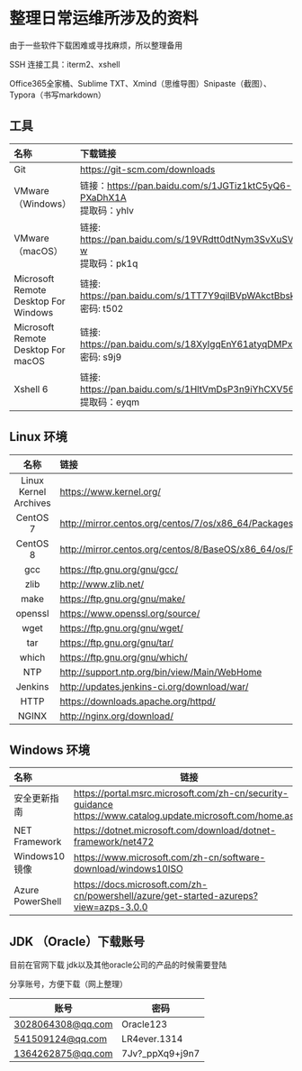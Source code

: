 

# 整理日常运维所涉及的资料

由于一些软件下载困难或寻找麻烦，所以整理备用

SSH 连接工具：iterm2、xshell

Office365全家桶、Sublime TXT、Xmind（思维导图）Snipaste（截图）、Typora（书写markdown）

## 工具

| 名称                                 | 下载链接                                                     |
| :----------------------------------- | :----------------------------------------------------------- |
| Git                                  | https://git-scm.com/downloads                                |
| VMware （Windows）                   | 链接：https://pan.baidu.com/s/1JGTiz1ktC5yQ6-PXaDhX1A  <br/>提取码：yhlv |
| VMware （macOS）                     | 链接: https://pan.baidu.com/s/19VRdtt0dtNym3SvXuSVQ-w  <br/>提取码：pk1q |
| Microsoft Remote Desktop For Windows | 链接: https://pan.baidu.com/s/1TT7Y9qilBVpWAkctBbsknw  <br/>密码: t502 |
| Microsoft Remote Desktop For macOS   | 链接: https://pan.baidu.com/s/18XyIgqEnY61atyqDMPxVDw  <br/>密码: s9j9 |
| Xshell 6                             | 链接: https://pan.baidu.com/s/1HltVmDsP3n9iYhCXV56P-A  <br/>提取码：eyqm |



## Linux 环境

|         名称          | 链接                                                         |
| :-------------------: | :----------------------------------------------------------- |
| Linux Kernel Archives | https://www.kernel.org/                                      |
|       CentOS 7        | http://mirror.centos.org/centos/7/os/x86_64/Packages/        |
|       CentOS 8        | http://mirror.centos.org/centos/8/BaseOS/x86_64/os/Packages/ |
|          gcc          | https://ftp.gnu.org/gnu/gcc/                                 |
|         zlib          | http://www.zlib.net/                                         |
|         make          | https://ftp.gnu.org/gnu/make/                                |
|        openssl        | https://www.openssl.org/source/                              |
|         wget          | https://ftp.gnu.org/gnu/wget/                                |
|          tar          | https://ftp.gnu.org/gnu/tar/                                 |
|         which         | https://ftp.gnu.org/gnu/which/                               |
|          NTP          | http://support.ntp.org/bin/view/Main/WebHome                 |
|        Jenkins        | http://updates.jenkins-ci.org/download/war/                  |
|         HTTP          | https://downloads.apache.org/httpd/                          |
|         NGINX         | http://nginx.org/download/                                   |



## Windows 环境

| 名称             | 链接                                                         |
| :--------------- | ------------------------------------------------------------ |
| 安全更新指南     | https://portal.msrc.microsoft.com/zh-cn/security-guidance  <br/>https://www.catalog.update.microsoft.com/home.aspx |
| NET Framework    | https://dotnet.microsoft.com/download/dotnet-framework/net472 |
| Windows10镜像    | https://www.microsoft.com/zh-cn/software-download/windows10ISO |
| Azure PowerShell | https://docs.microsoft.com/zh-cn/powershell/azure/get-started-azureps?view=azps-3.0.0 |

## JDK （Oracle）下载账号

目前在官网下载 jdk以及其他oracle公司的产品的时候需要登陆

分享账号，方便下载（网上整理）

| 账号              | 密码            |
| ----------------- | --------------- |
| 3028064308@qq.com | Oracle123       |
| 541509124@qq.com  | LR4ever.1314    |
| 1364262875@qq.com | 7Jv?_ppXq9+j9n7 |







